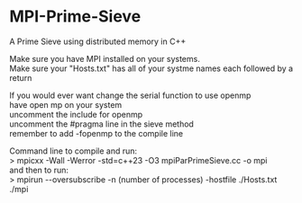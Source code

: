 
# MPI-Prime-Sieve
<p>A Prime Sieve using distributed memory in C++ <br>
</p>
<p>Make sure you have MPI installed on your systems.<br>
Make sure your "Hosts.txt" has all of your systme names each followed by a return<br>
</p>
<p>If you would ever want change the serial function to use openmp<br>
have open mp on your system<br>
uncomment the include for openmp<br>
uncomment the #pragma line in the sieve method<br>
remember to add -fopenmp to the compile line<br>
</p>
<p>Command line to compile and run:<br>
> mpicxx -Wall -Werror -std=c++23 -O3 mpiParPrimeSieve.cc -o mpi<br>
and then to run:<br>
> mpirun --oversubscribe -n (number of processes) -hostfile ./Hosts.txt ./mpi<br>
</p>